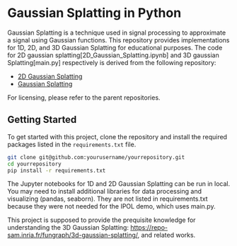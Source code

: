 # Gaussian Splatting in Python

Gaussian Splatting is a technique used in signal processing to approximate a signal using Gaussian functions. This repository provides implementations for 1D, 2D, and 3D Gaussian Splatting for educational purposes.
The code for 2D gaussian splatting[2D_Gaussian_Splatting.ipynb] and 3D gaussian Splatting[main.py] respectively is derived from the following repository:

- [2D Gaussian Splatting](https://github.com/OutofAi/2D-Gaussian-Splatting)
- [Gaussian Splatting](https://github.com/nerfstudio-project/gsplat)

For licensing, please refer to the parent repositories.

## Getting Started

To get started with this project, clone the repository and install the required packages listed in the `requirements.txt` file.

```sh
git clone git@github.com:yourusername/yourrepository.git
cd yourrepository
pip install -r requirements.txt
```
The Jupyter notebooks for 1D and 2D Gaussian Splatting can be run in local. You may need to install additional libraries for data processing and visualizing (pandas, seaborn). They are not listed in requirements.txt because they were not needed for the IPOL demo, which uses main.py. 

This project is supposed to provide the prequisite knowledge for understanding the 3D Gaussian Splatting: https://repo-sam.inria.fr/fungraph/3d-gaussian-splatting/, and related works.
